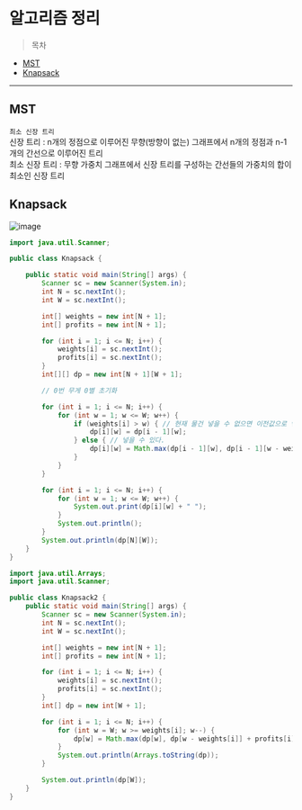# 알고리즘 정리

> 목차  

-  [MST](#Mst)
-  [Knapsack](#Knapsack)

---

## MST
`최소 신장 트리`<br>
신장 트리 : n개의 정점으로 이루어진 무향(방향이 없는) 그래프에서 n개의 정점과 n-1개의 간선으로 이루어진 트리 <br>
최소 신장 트리 : 무향 가중치 그래프에서 신장 트리를 구성하는 간선들의 가중치의 합이 최소인 신장 트리 <br>


## Knapsack  

![image](https://user-images.githubusercontent.com/44612896/133530191-b6efd8dc-ca34-4119-afbe-d86b7adad4aa.png)

```java
import java.util.Scanner;

public class Knapsack {

	public static void main(String[] args) {
		Scanner sc = new Scanner(System.in);
		int N = sc.nextInt();
		int W = sc.nextInt();

		int[] weights = new int[N + 1];
		int[] profits = new int[N + 1];

		for (int i = 1; i <= N; i++) {
			weights[i] = sc.nextInt();
			profits[i] = sc.nextInt();
		}
		int[][] dp = new int[N + 1][W + 1];

		// 0번 무게 0별 초기화

		for (int i = 1; i <= N; i++) {
			for (int w = 1; w <= W; w++) {
				if (weights[i] > w) { // 현재 물건 넣을 수 없으면 이전값으로 넣어주기
					dp[i][w] = dp[i - 1][w];
				} else { // 넣을 수 있다.
					dp[i][w] = Math.max(dp[i - 1][w], dp[i - 1][w - weights[i]] + profits[i]);
				}
			}
		}

		for (int i = 1; i <= N; i++) {
			for (int w = 1; w <= W; w++) {
				System.out.print(dp[i][w] + " ");
			}
			System.out.println();
		}
		System.out.println(dp[N][W]);
	}
}
```
```java
import java.util.Arrays;
import java.util.Scanner;

public class Knapsack2 {
	public static void main(String[] args) {
		Scanner sc = new Scanner(System.in);
		int N = sc.nextInt();
		int W = sc.nextInt();

		int[] weights = new int[N + 1];
		int[] profits = new int[N + 1];

		for (int i = 1; i <= N; i++) {
			weights[i] = sc.nextInt();
			profits[i] = sc.nextInt();
		}
		int[] dp = new int[W + 1];

		for (int i = 1; i <= N; i++) {
			for (int w = W; w >= weights[i]; w--) {
				dp[w] = Math.max(dp[w], dp[w - weights[i]] + profits[i]);
			}
			System.out.println(Arrays.toString(dp));
		}

		System.out.println(dp[W]);
	}
}
```
